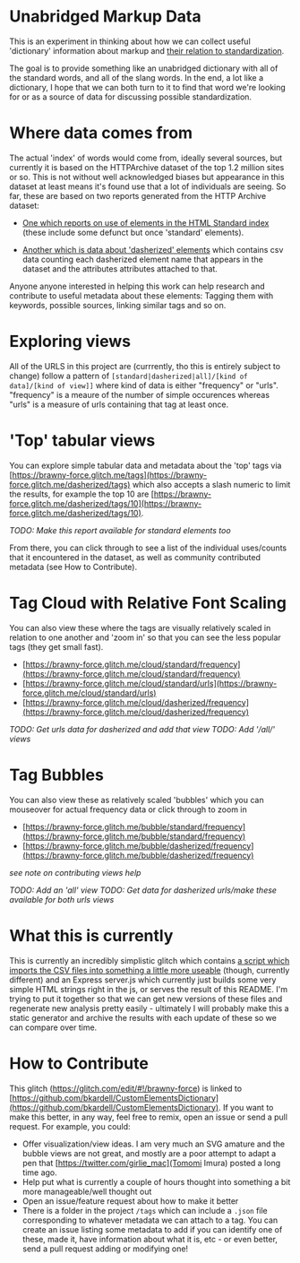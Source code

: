 # Unabridged Markup Data
This is an experiment in thinking about how we can collect useful 'dictionary' information about markup and [their relation to standardization](https://bkardell.com/blog/Dropping-The-F-Bomb-On-Standards.html).  

The goal is to provide something like an unabridged dictionary with all of the standard words, and all of the slang words.  In the end, a lot like a dictionary, I hope that we can both turn to it to find that word we're looking for or as a source of data for discussing possible standardization.


# Where data comes from 
The actual 'index' of words would come from, ideally several sources, but currently it is based on the HTTPArchive dataset of the top 1.2 million sites or so.  This is not without well acknowledged biases but appearance in this dataset at least means it's found use that a lot of individuals are seeing.  So far, these are based on two reports generated from the HTTP Archive dataset: 
  * [One which reports on use of elements in the HTML Standard index](https://discuss.httparchive.org/t/use-of-html-elements/1438) (these include some defunct but once 'standard' elements).
  
  * [Another which is data about 'dasherized' elements](https://discuss.httparchive.org/t/use-of-custom-elements-with-attributes/1592) which contains csv data counting each dasherized element name that appears in the dataset and the attributes attributes attached to that.

Anyone anyone interested in helping this work can help research and contribute to useful metadata about these elements: Tagging them with keywords, possible sources, linking similar tags and so on.

# Exploring views
All of the URLS in this project are (currrently, tho this is entirely subject to change) follow a pattern of `[standard|dasherized|all]/[kind of data]/[kind of view]]` where kind of data is either "frequency" or "urls".  "frequency" is a meaure of the number of simple occurences whereas "urls" is a measure of urls containing that tag at least once.

# 'Top' tabular views 
You can explore simple tabular data and metadata about the 'top' tags via [https://brawny-force.glitch.me/tags](https://brawny-force.glitch.me/dasherized/tags) which also accepts a slash numeric to limit the results, for example the top 10  are [https://brawny-force.glitch.me/dasherized/tags/10](https://brawny-force.glitch.me/dasherized/tags/10).  

_TODO: Make this report available for standard elements too_

From there, you can click through to see a list of the individual uses/counts that it encountered in the dataset, as well as community contributed metadata (see How to Contribute).

# Tag Cloud with Relative Font Scaling
You can also view these where the tags are visually relatively scaled in relation to one another and 'zoom in' so that you can see the less popular tags (they get small fast).

* [https://brawny-force.glitch.me/cloud/standard/frequency](https://brawny-force.glitch.me/cloud/standard/frequency)
* [https://brawny-force.glitch.me/cloud/standard/urls](https://brawny-force.glitch.me/cloud/standard/urls)
* [https://brawny-force.glitch.me/cloud/dasherized/frequency](https://brawny-force.glitch.me/cloud/dasherized/frequency)

_TODO: Get urls data for dasherized and add that view_
_TODO: Add '/all/' views_

# Tag Bubbles
You can also view these as relatively scaled 'bubbles' which you can mouseover for actual frequency data or click through to zoom in

* [https://brawny-force.glitch.me/bubble/standard/frequency](https://brawny-force.glitch.me/bubble/standard/frequency)
* [https://brawny-force.glitch.me/bubble/dasherized/frequency](https://brawny-force.glitch.me/bubble/dasherized/frequency)

_see note on contributing views help_

_TODO: Add an 'all' view_
_TODO: Get data for dasherized urls/make these available for both urls views_


# What this is currently
This is currently an incredibly simplistic glitch which contains <a href="https://glitch.com/edit/#!/brawny-force?path=import-archive-csv.js">a script which imports the CSV files into something a little more useable</a> (though, currently different) and an Express server.js which currently just builds some very simple HTML strings right in the js, or serves the result of this README.  I'm trying to put it together so that we can get new versions of these files and regenerate new analysis pretty easily - ultimately I will probably make this a static generator and archive the results with each update of these so we can compare over time.



# How to Contribute
This glitch (https://glitch.com/edit/#!/brawny-force) is linked to [https://github.com/bkardell/CustomElementsDictionary](https://github.com/bkardell/CustomElementsDictionary).  If you want to make this better, in any way, feel free to remix, open an issue or send a pull request. For example, you could:

  * Offer visualization/view ideas.  I am very much an SVG amature and the bubble views are not great, and mostly are a poor attempt to adapt a pen that [https://twitter.com/girlie_mac](Tomomi Imura) posted a long time ago.
  * Help put what is currently a couple of hours thought into something a bit more manageable/well thought out
  * Open an issue/feature request about how to make it better
  * There is a folder in the project `/tags` which can include a `.json` file corresponding to whatever metadata we can attach to a tag.  You can create an issue listing some metadata to add if you can identify one of these, made it, have information about what it is, etc - or even better, send a pull request adding or modifying one!




